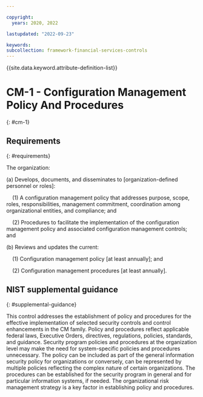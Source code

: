```yaml
---

copyright:
  years: 2020, 2022

lastupdated: "2022-09-23"

keywords: 
subcollection: framework-financial-services-controls
---
```


{{site.data.keyword.attribute-definition-list}}

# CM-1 - Configuration Management Policy And Procedures
{: #cm-1}

## Requirements
{: #requirements}

The organization:

(a) Develops, documents, and disseminates to [organization-defined personnel or roles]:

&nbsp;&nbsp;&nbsp;&nbsp;(1) A configuration management policy that addresses purpose, scope, roles, responsibilities, management commitment, coordination among organizational entities, and compliance; and

&nbsp;&nbsp;&nbsp;&nbsp;(2) Procedures to facilitate the implementation of the configuration management policy and associated configuration management controls; and

(b) Reviews and updates the current:

&nbsp;&nbsp;&nbsp;&nbsp;(1) Configuration management policy [at least annually]; and

&nbsp;&nbsp;&nbsp;&nbsp;(2) Configuration management procedures [at least annually].

## NIST supplemental guidance
{: #supplemental-guidance}

This control addresses the establishment of policy and procedures for the effective implementation of selected security controls and control enhancements in the CM family. Policy and procedures reflect applicable federal laws, Executive Orders, directives, regulations, policies, standards, and guidance. Security program policies and procedures at the organization level may make the need for system-specific policies and procedures unnecessary. The policy can be included as part of the general information security policy for organizations or conversely, can be represented by multiple policies reflecting the complex nature of certain organizations. The procedures can be established for the security program in general and for particular information systems, if needed. The organizational risk management strategy is a key factor in establishing policy and procedures.

